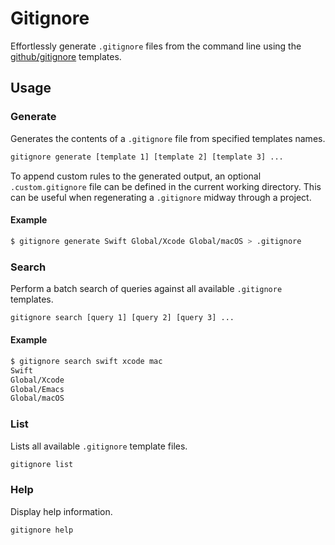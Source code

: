 # Gitignore

Effortlessly generate `.gitignore` files from the command line using the [github/gitignore](https://github.com/github/gitignore) templates.

## Usage

### Generate

Generates the contents of a `.gitignore` file from specified templates names.

```bash
gitignore generate [template 1] [template 2] [template 3] ...
```

To append custom rules to the generated output, an optional `.custom.gitignore` file can be defined in the current working directory. This can be useful when regenerating a `.gitignore` midway through a project. 

#### Example

```bash
$ gitignore generate Swift Global/Xcode Global/macOS > .gitignore
```

### Search

Perform a batch search of queries against all available `.gitignore` templates.

```bash
gitignore search [query 1] [query 2] [query 3] ...
```

#### Example

```bash
$ gitignore search swift xcode mac
Swift
Global/Xcode
Global/Emacs
Global/macOS
```

### List

Lists all available `.gitignore` template files.

```bash
gitignore list
```

### Help

Display help information.

```bash
gitignore help
```

